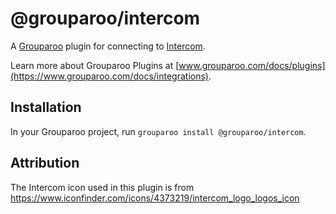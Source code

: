 # @grouparoo/intercom

A [Grouparoo](https://www.grouparoo.com) plugin for connecting to [Intercom](https://www.intercom.com/).

Learn more about Grouparoo Plugins at [www.grouparoo.com/docs/plugins](https://www.grouparoo.com/docs/integrations).

## Installation

In your Grouparoo project, run `grouparoo install @grouparoo/intercom`.

## Attribution

The Intercom icon used in this plugin is from https://www.iconfinder.com/icons/4373219/intercom_logo_logos_icon
